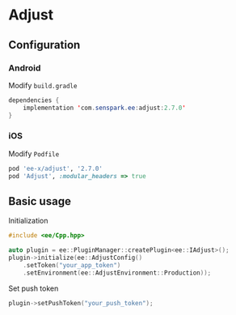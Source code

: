 # Adjust
## Configuration
### Android
Modify `build.gradle`
```java
dependencies {
    implementation 'com.senspark.ee:adjust:2.7.0'
}
```

### iOS
Modify `Podfile`
```ruby
pod 'ee-x/adjust', '2.7.0'
pod 'Adjust', :modular_headers => true
```

## Basic usage
Initialization
```cpp
#include <ee/Cpp.hpp>

auto plugin = ee::PluginManager::createPlugin<ee::IAdjust>();
plugin->initialize(ee::AdjustConfig()
    .setToken("your_app_token")
    .setEnvironment(ee::AdjustEnvironment::Production));
```

Set push token
```cpp
plugin->setPushToken("your_push_token");
```